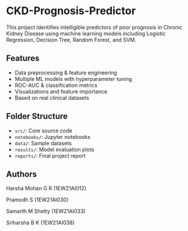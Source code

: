 # CKD-Prognosis-Predictor
This project identifies intelligible predictors of poor prognosis in Chronic Kidney Disease using machine learning models including Logistic Regression, Decision Tree, Random Forest, and SVM.

## Features

- Data preprocessing & feature engineering
- Multiple ML models with hyperparameter tuning
- ROC-AUC & classification metrics
- Visualizations and feature importance
- Based on real clinical datasets

## Folder Structure

- `src/`: Core source code
- `notebooks/`: Jupyter notebooks
- `data/`: Sample datasets
- `results/`: Model evaluation plots
- `reports/`: Final project report

## Authors
Harsha Mohan G R (1EW21AI012)

Pramodh S (1EW21AI030)

Samarth M Shetty (1EW21AI033)

Sriharsha B K (1EW21AI038)


